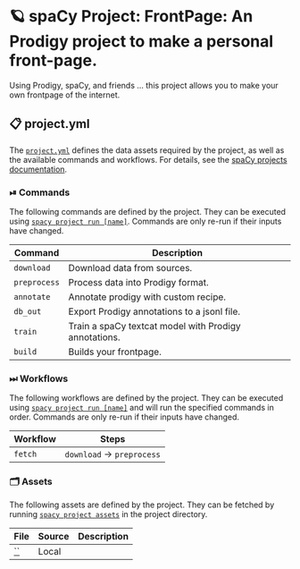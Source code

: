 <!-- SPACY PROJECT: AUTO-GENERATED DOCS START (do not remove) -->

# 🪐 spaCy Project: FrontPage: An Prodigy project to make a personal front-page.

Using Prodigy, spaCy, and friends ... this project allows you to make your own frontpage of the internet.

## 📋 project.yml

The [`project.yml`](project.yml) defines the data assets required by the
project, as well as the available commands and workflows. For details, see the
[spaCy projects documentation](https://spacy.io/usage/projects).

### ⏯ Commands

The following commands are defined by the project. They
can be executed using [`spacy project run [name]`](https://spacy.io/api/cli#project-run).
Commands are only re-run if their inputs have changed.

| Command | Description |
| --- | --- |
| `download` | Download data from sources. |
| `preprocess` | Process data into Prodigy format. |
| `annotate` | Annotate prodigy with custom recipe. |
| `db_out` | Export Prodigy annotations to a jsonl file. |
| `train` | Train a spaCy textcat model with Prodigy annotations. |
| `build` | Builds your frontpage. |

### ⏭ Workflows

The following workflows are defined by the project. They
can be executed using [`spacy project run [name]`](https://spacy.io/api/cli#project-run)
and will run the specified commands in order. Commands are only re-run if their
inputs have changed.

| Workflow | Steps |
| --- | --- |
| `fetch` | `download` &rarr; `preprocess` |

### 🗂 Assets

The following assets are defined by the project. They can
be fetched by running [`spacy project assets`](https://spacy.io/api/cli#project-assets)
in the project directory.

| File | Source | Description |
| --- | --- | --- |
| [``]() | Local |  |

<!-- SPACY PROJECT: AUTO-GENERATED DOCS END (do not remove) -->
